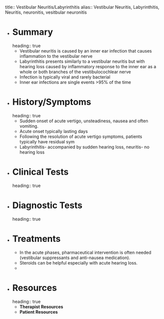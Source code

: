 title:: Vestibular Neuritis/Labyrinthitis
alias:: Vestibular Neuritis, Labyrinthitis, Neuritis, neuronitis, vesitbular neuronitis

- # Summary
  heading:: true
	- Vestibular neuritis is caused by an inner ear infection that causes inflammation to the vestibular nerve
	- Labyrinthitis presents similarly to a vestibular neuritis but with hearing loss caused by inflammatory response to the inner ear as a whole or both branches of the vestibulocochlear nerve
	- Infection is typically viral and rarely bacterial
	- Inner ear infections are single events >95% of the time
- # History/Symptoms
  heading:: true
	- Sudden onset of acute vertigo, unsteadiness, nausea and often vomiting.
	- Acute onset typically lasting days
	- Following the resolution of acute vertigo symptoms, patients typically have residual sym
	- Labyrinthitis- accompanied by sudden hearing loss, neuritis- no hearing loss
- # Clinical Tests
  heading:: true
- # Diagnostic Tests
  heading:: true
- # Treatments
	- In the acute phases, pharmaceutical intervention is often needed (vestibular suppressants and anti-nausea medication).
	- Steroids can be helpful especially with acute hearing loss.
	-
- # Resources
  heading:: true
	- **Therapist Resources**
	- **Patient Resources**